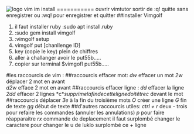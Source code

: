![logo vim](https://www.xaprb.com/media/2014/04/superman.jpg)
im install ===========
ouvrir vimtutor
sortir de :q! quitte sans enregistrer   ou   :wq!    pour enregistrer et quitter
##installer Vimgolf
  1. il faut installer ruby :sudo apt install.ruby
  2. :sudo gem install vimgolf
  3. :vimgolf setup
  4. vimgolf put    [chanllenge ID]
  5. key (copie le key) plein de chiffres
  6. aller à challanger  avoir le put55b…..
  7. copier sur terminal $vimgofl put55b…..


#les raccourcis de  vim  :
##raccourcis effacer mot:
*dw*            effacer un mot
*2w*            déplacer 2 mot en avant    
*d2w*           efface 2 mot en avant 
##raccourcis effacer ligne :
*dd*            effacer la ligne
*2dd*           effacer 2 lignes
*c$*            supprime la fin de cette ligne doit être  c$  devant le mot
##raccourcis déplacer
*3e*            à la fin du troisième mots
*O*             créer une ligne
*G*		fin de texte
*gg*		début de texte
##d'autres raccourcis utiles:
*ctrl + r*       deux - trois pour refaire les commandes  (annuler les annulations)
*p*		 pour faire réapparaitre
*rx*		 commande de deplacement il faut surplombé  changer le caractere 
		 pour changer le u de luklo  surplombé   ce + ligne

